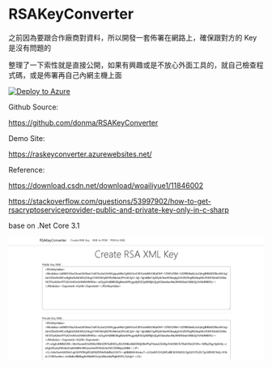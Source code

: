 # RSAKeyConverter

之前因為要跟合作廠商對資料，所以開發一套佈署在網路上，確保跟對方的 Key 是沒有問題的

整理了一下索性就是直接公開，如果有興趣或是不放心外面工具的，就自己檢查程式碼，或是佈署再自己內網主機上面

[![Deploy to Azure](https://azuredeploy.net/deploybutton.png)](https://azuredeploy.net/)

Github Source:

https://github.com/donma/RSAKeyConverter

Demo Site:

https://raskeyconverter.azurewebsites.net/

Reference:

https://download.csdn.net/download/woailiyue1/11846002

https://stackoverflow.com/questions/53997902/how-to-get-rsacryptoserviceprovider-public-and-private-key-only-in-c-sharp

base on .Net Core 3.1 

![alt SampleResult](https://github.com/donma/RSAKeyConverter/blob/master/dsnap_20201231180034.jpg?raw=true)


